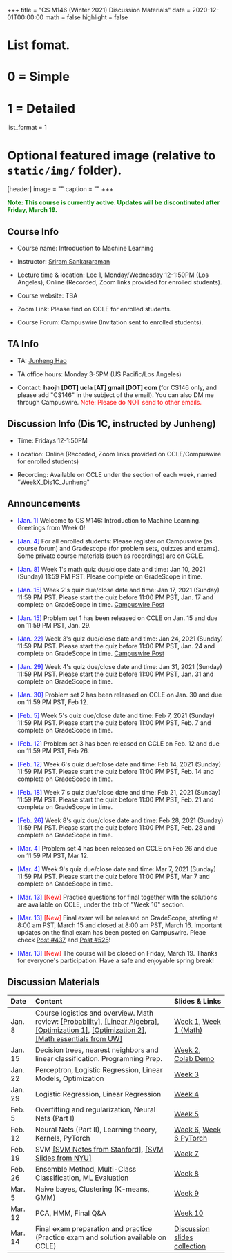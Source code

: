+++
title = "CS M146 (Winter 2021) Discussion Materials"
date = 2020-12-01T00:00:00
math = false
highlight = false

# List fomat.
#   0 = Simple
#   1 = Detailed
list_format = 1

# Optional featured image (relative to `static/img/` folder).
[header]
image = ""
caption = ""
+++

<span style="color:green"> **Note: This course is currently active. Updates will be discontinuted after Friday, March 19.** </span>


## Course Info

* Course name: Introduction to Machine Learning

* Instructor: [Sriram Sankararaman](http://web.cs.ucla.edu/~sriram/)

* Lecture time & location: Lec 1, Monday/Wednesday 12-1:50PM (Los Angeles), Online (Recorded, Zoom links provided for enrolled students).

* Course website: TBA

* Zoom Link: Please find on CCLE for enrolled students.

* Course Forum: Campuswire (Invitation sent to enrolled students).

## TA Info

* TA: [Junheng Hao](https://www.haojunheng.com/)

* TA office hours: Monday 3-5PM (US Pacific/Los Angeles)

* Contact: **haojh [DOT] ucla [AT] gmail [DOT] com** (for CS146 only, and please add "CS146" in the subject of the email). You can also DM me through Campuswire. <span style="color:red"> Note: Please do NOT send to other emails. </span>


## Discussion Info (Dis 1C, instructed by Junheng)

* Time: Fridays 12-1:50PM

* Location: Online (Recorded, Zoom links provided on CCLE/Compuswire for enrolled students)

* Recording: Available on CCLE under the section of each week, named "WeekX_Dis1C_Junheng"

## Announcements

* <span style="color:blue">\[Jan. 1\]</span> Welcome to CS M146: Introduction to Machine Learning. Greetings from Week 0!
* <span style="color:blue">\[Jan. 4\]</span> For all enrolled students: Please register on Campuswire (as course forum) and Gradescope (for problem sets, quizzes and exams). Some private course materials (such as recordings) are on CCLE. 
* <span style="color:blue">\[Jan. 8\]</span> Week 1's math quiz due/close date and time: Jan 10, 2021 (Sunday) 11:59 PM PST. Please complete on GradeScope in time.

* <span style="color:blue">\[Jan. 15\]</span>  Week 2's quiz due/close date and time: Jan 17, 2021 (Sunday) 11:59 PM PST. Please start the quiz before 11:00 PM PST, Jan. 17 and complete on GradeScope in time. [Campuswire Post](https://campuswire.com/c/GB5E561C3/feed/57)

* <span style="color:blue">\[Jan. 15\]</span> Problem set 1 has been released on CCLE on Jan. 15 and due on 11:59 PM PST, Jan. 29. 

* <span style="color:blue">\[Jan. 22\]</span> Week 3's quiz due/close date and time: Jan 24, 2021 (Sunday) 11:59 PM PST. Please start the quiz before 11:00 PM PST, Jan. 24 and complete on GradeScope in time. [Campuswire Post](https://campuswire.com/c/GB5E561C3/feed/87)

* <span style="color:blue">\[Jan. 29\]</span> Week 4's quiz due/close date and time: Jan 31, 2021 (Sunday) 11:59 PM PST. Please start the quiz before 11:00 PM PST, Jan. 31 and complete on GradeScope in time.

* <span style="color:blue">\[Jan. 30\]</span> Problem set 2 has been released on CCLE on Jan. 30 and due on 11:59 PM PST, Feb 12. 

* <span style="color:blue">\[Feb. 5\]</span> Week 5's quiz due/close date and time: Feb 7, 2021 (Sunday) 11:59 PM PST. Please start the quiz before 11:00 PM PST, Feb. 7 and complete on GradeScope in time.

* <span style="color:blue">\[Feb. 12\]</span> Problem set 3 has been released on CCLE on Feb. 12 and due on 11:59 PM PST, Feb 26. 

* <span style="color:blue">\[Feb. 12\]</span> Week 6's quiz due/close date and time: Feb 14, 2021 (Sunday) 11:59 PM PST. Please start the quiz before 11:00 PM PST, Feb. 14 and complete on GradeScope in time.

* <span style="color:blue">\[Feb. 18\]</span> Week 7's quiz due/close date and time: Feb 21, 2021 (Sunday) 11:59 PM PST. Please start the quiz before 11:00 PM PST, Feb. 21 and complete on GradeScope in time.

* <span style="color:blue">\[Feb. 26\]</span> Week 8's quiz due/close date and time: Feb 28, 2021 (Sunday) 11:59 PM PST. Please start the quiz before 11:00 PM PST, Feb. 28 and complete on GradeScope in time.

* <span style="color:blue">\[Mar. 4\]</span> Problem set 4 has been released on CCLE on Feb 26 and due on 11:59 PM PST, Mar 12. 

* <span style="color:blue">\[Mar. 4\]</span> Week 9's quiz due/close date and time: Mar 7, 2021 (Sunday) 11:59 PM PST. Please start the quiz before 11:00 PM PST, Mar 7 and complete on GradeScope in time.

* <span style="color:blue">\[Mar. 13\]</span> <span style="color:red">\[New\]</span> Practice questions for final together with the solutions are available on CCLE, under the tab of "Week 10" section.

* <span style="color:blue">\[Mar. 13\]</span> <span style="color:red">\[New\]</span> Final exam will be released on GradeScope, starting at 8:00 am PST, March 15 and closed at 8:00 am PST, March 16. Important updates on the final exam has been posted on Campuswire. Pleae check [Post #437](https://campuswire.com/c/GB5E561C3/feed/437) and [Post #525](https://campuswire.com/c/GB5E561C3/feed/525)!

* <span style="color:blue">\[Mar. 13\]</span> <span style="color:red">\[New\]</span> The course will be closed on Friday, March 19. Thanks for everyone's participation. Have a safe and enjoyable spring break!


## Discussion Materials

|  Date  |                        Content                      |          Slides & Links            |
|:-------|:----------------------------------------------------|:-----------------------------------|
| Jan. 8 | Course logistics and overview. Math review: [\[Probability\]](http://cs229.stanford.edu/section/cs229-prob.pdf), [\[Linear Algebra\]](http://cs229.stanford.edu/section/cs229-linalg.pdf), [\[Optimization 1\]](http://cs229.stanford.edu/section/cs229-cvxopt.pdf), [\[Optimization 2\]](http://cs229.stanford.edu/section/cs229-cvxopt2.pdf), [\[Math essentials from UW\]](http://courses.washington.edu/css490/2012.Winter/lecture_slides/02_math_essentials.pdf) | [Week 1](https://www.haojunheng.com/files/cs146-w21/CSM146Dis1C_Week1.pdf), [Week 1 (Math)](https://www.haojunheng.com/files/cs146-w21/CSM146Dis1C_Week1_Math_Summary.pdf)|
| Jan. 15 | Decision trees, nearest neighbors and linear classification. Programning Prep. | [Week 2](https://www.haojunheng.com/files/cs146-w21/CSM146Dis1C_Week2.pdf), [Colab Demo](https://www.haojunheng.com/files/cs146-w21/csm146_colab_prep.zip) |
| Jan. 22 | Perceptron, Logistic Regression, Linear Models, Optimization | [Week 3](https://www.haojunheng.com/files/cs146-w21/CSM146Dis1C_Week3.pdf) |
| Jan. 29 | Logistic Regression, Linear Regression | [Week 4](https://www.haojunheng.com/files/cs146-w21/CSM146Dis1C_Week4.pdf) |
| Feb. 5  | Overfitting and regularization, Neural Nets (Part I) | [Week 5](https://www.haojunheng.com/files/cs146-w21/CSM146Dis1C_Week5.pdf) |
| Feb. 12  | Neural Nets (Part II), Learning theory, Kernels, PyTorch | [Week 6](https://www.haojunheng.com/files/cs146-w21/CSM146Dis1C_Week6.pdf), [Week 6 PyTorch](https://www.haojunheng.com/files/cs146-w21/CSM146Dis1C_Week6_PyTorch.pdf) |
| Feb. 19  | SVM [\[SVM Notes from Stanford\]](https://see.stanford.edu/materials/aimlcs229/cs229-notes3.pdf), [\[SVM Slides from NYU\]](http://people.csail.mit.edu/dsontag/courses/ml13/slides/lecture6.pdf) | [Week 7](https://www.haojunheng.com/files/cs146-w21/CSM146Dis1C_Week7.pdf) |
| Feb. 26  | Ensemble Method, Multi-Class Classification, ML Evaluation | [Week 8](https://www.haojunheng.com/files/cs146-w21/CSM146Dis1C_Week8.pdf) |
| Mar. 5   | Naive bayes, Clustering (K-means, GMM) | [Week 9](https://www.haojunheng.com/files/cs146-w21/CSM146Dis1C_Week9.pdf)|
| Mar. 12  | PCA, HMM, Final Q&A | [Week 10](https://www.haojunheng.com/files/cs146-w21/CSM146Dis1C_Week10.pdf) |
| Mar. 14  | Final exam preparation and practice (Practice exam and solution available on CCLE)  | [Discussion slides collection](https://www.haojunheng.com/files/cs146-w21/CSM146Dis1C_Collection.pdf) |

